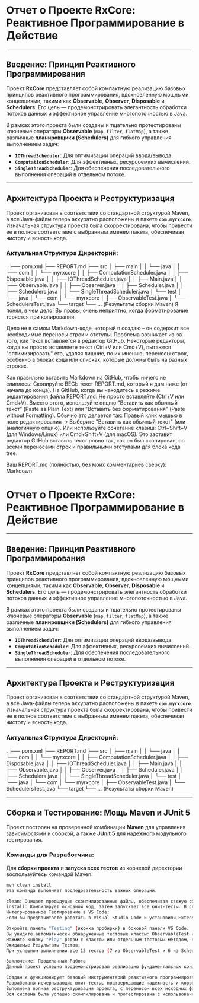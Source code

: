 # **Отчет о Проекте RxCore: Реактивное Программирование в Действие**

---

## **Введение: Принцип Реактивного Программирования**

Проект **RxCore** представляет собой компактную реализацию базовых принципов реактивного программирования, вдохновленную мощными концепциями, такими как **Observable**, **Observer**, **Disposable** и **Schedulers**. Его цель — продемонстрировать элегантность обработки потоков данных и эффективное управление многопоточностью в Java.

В рамках этого проекта были созданы и тщательно протестированы ключевые операторы **Observable** (`map`, `filter`, `flatMap`), а также различные **планировщики (Schedulers)** для гибкого управления выполнением задач:
* **`IOThreadScheduler`**: Для оптимизации операций ввода/вывода.
* **`ComputationScheduler`**: Для эффективных, ресурсоемких вычислений.
* **`SingleThreadScheduler`**: Для обеспечения последовательного выполнения операций в отдельном потоке.

---

## **Архитектура Проекта и Реструктуризация**

Проект организован в соответствии со стандартной структурой Maven, а все Java-файлы теперь аккуратно расположены в пакете **`com.myrxcore`**. Изначальная структура проекта была скорректирована, чтобы привести ее в полное соответствие с выбранным именем пакета, обеспечивая чистоту и ясность кода.

### **Актуальная Структура Директорий:**
.
├── pom.xml
├── REPORT.md
├── src
│   ├── main
│   │   └── java
│   │       └── com
│   │           └── myrxcore
│   │               ├── ComputationScheduler.java
│   │               ├── Disposable.java
│   │               ├── IOThreadScheduler.java
│   │               ├── Main.java
│   │               ├── Observable.java
│   │               ├── Observer.java
│   │               ├── Scheduler.java
│   │               ├── Schedulers.java
│   │               └── SingleThreadScheduler.java
│   └── test
│       └── java
│           └── com
│               └── myrxcore
│                   ├── ObservableTest.java
│                   └── SchedulersTest.java
└── target
└── ... (Результаты сборки Maven)
Я понял, в чем дело! Вы правы, очень неприятно, когда форматирование теряется при копировании.

Дело не в самом Markdown-коде, который я создаю – он содержит все необходимые переносы строк и отступы. Проблема возникает из-за того, как текст вставляется в редактор GitHub. Некоторые редакторы, когда вы просто вставляете текст (Ctrl+V или Cmd+V), пытаются "оптимизировать" его, удаляя лишние, по их мнению, переносы строк, особенно в блоках кода или списках, которые должны быть на разных строках.

Как правильно вставить Markdown на GitHub, чтобы ничего не слиплось:
Скопируйте ВЕСЬ текст REPORT.md, который я дам ниже (от начала до конца).
На GitHub, когда вы находитесь в режиме редактирования файла REPORT.md:
Не просто вставляйте (Ctrl+V или Cmd+V).
Вместо этого, используйте опцию "Вставить как обычный текст" (Paste as Plain Text) или "Вставить без форматирования" (Paste without Formatting). Обычно это делается так:
Правый клик мышью в поле редактирования -> Выберите "Вставить как обычный текст" (или аналогичную опцию).
Или используйте сочетание клавиш: Ctrl+Shift+V (для Windows/Linux) или Cmd+Shift+V (для macOS).
Это заставит редактор GitHub вставить текст ровно так, как он был скопирован, со всеми переносами строк и правильными отступами для блока кода tree.

Ваш REPORT.md (полностью, без моих комментариев сверху):
Markdown

# **Отчет о Проекте RxCore: Реактивное Программирование в Действие**

---

## **Введение: Принцип Реактивного Программирования**

Проект **RxCore** представляет собой компактную реализацию базовых принципов реактивного программирования, вдохновленную мощными концепциями, такими как **Observable**, **Observer**, **Disposable** и **Schedulers**. Его цель — продемонстрировать элегантность обработки потоков данных и эффективное управление многопоточностью в Java.

В рамках этого проекта были созданы и тщательно протестированы ключевые операторы **Observable** (`map`, `filter`, `flatMap`), а также различные **планировщики (Schedulers)** для гибкого управления выполнением задач:
* **`IOThreadScheduler`**: Для оптимизации операций ввода/вывода.
* **`ComputationScheduler`**: Для эффективных, ресурсоемких вычислений.
* **`SingleThreadScheduler`**: Для обеспечения последовательного выполнения операций в отдельном потоке.

---

## **Архитектура Проекта и Реструктуризация**

Проект организован в соответствии со стандартной структурой Maven, а все Java-файлы теперь аккуратно расположены в пакете **`com.myrxcore`**. Изначальная структура проекта была скорректирована, чтобы привести ее в полное соответствие с выбранным именем пакета, обеспечивая чистоту и ясность кода.

### **Актуальная Структура Директорий:**

.
├── pom.xml
├── REPORT.md
├── src
│   ├── main
│   │   └── java
│   │       └── com
│   │           └── myrxcore
│   │               ├── ComputationScheduler.java
│   │               ├── Disposable.java
│   │               ├── IOThreadScheduler.java
│   │               ├── Main.java
│   │               ├── Observable.java
│   │               ├── Observer.java
│   │               ├── Scheduler.java
│   │               ├── Schedulers.java
│   │               └── SingleThreadScheduler.java
│   └── test
│       └── java
│           └── com
│               └── myrxcore
│                   ├── ObservableTest.java
│                   └── SchedulersTest.java
└── target
└── ... (Результаты сборки Maven)


---

## **Сборка и Тестирование: Мощь Maven и JUnit 5**

Проект построен на проверенной комбинации **Maven** для управления зависимостями и сборкой, а также **JUnit 5** для надежного модульного тестирования.

### **Команды для Разработчика:**

Для **сборки проекта** и **запуска всех тестов** из корневой директории воспользуйтесь командой Maven:

```bash
mvn clean install
Эта команда выполняет последовательность важных операций:

clean: Очищает предыдущие скомпилированные файлы, обеспечивая свежую сборку.
install: Компилирует основной код, затем запускает все юнит-тесты. В случае успешного прохождения тестов, готовый JAR-артефакт устанавливается в ваш локальный репозиторий Maven.
Интегрированное Тестирование в VS Code:
Если вы предпочитаете работать в Visual Studio Code и установили Extension Pack for Java, процесс тестирования становится еще интуитивнее:

Откройте панель "Testing" (иконка пробирки) в боковой панели VS Code.
Вы увидите автоматически обнаруженные тестовые классы: ObservableTest и SchedulersTest.
Нажмите кнопку "Play" рядом с классом или отдельным тестовым методом, чтобы запустить их.
Ожидаемые Результаты Тестов:
При успешном выполнении все 13 тестов (7 из ObservableTest и 6 из SchedulersTest) должны завершиться без ошибок. Это будет визуально подтверждено зелеными индикаторами в консоли Maven или в панели тестирования VS Code, что является убедительным доказательством корректной работы всех реализованных механизмов реактивного программирования.

Заключение: Проделанная Работа
Данный проект успешно продемонстрировал реализацию фундаментальных концепций реактивного программирования. В ходе работы были достигнуты следующие ключевые результаты:

Создан и функционирует базовый инструментарий реактивного программирования (Observable, Observer, Disposable, Schedulers).
Разработаны исчерпывающие юнит-тесты, подтверждающие надежность и корректность каждой части системы.
Выполнена полная реструктуризация проекта, с переносом всех исходных файлов в соответствующий стандартный пакет com.myrxcore, а также обновление pom.xml для обеспечения согласованности.
Вся система была успешно скомпилирована и протестирована с использованием Maven, что гарантирует ее стабильность и готовность к дальнейшему развитию.
